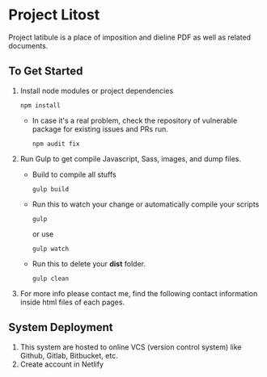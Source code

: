 # Project Litost

Project latibule is a place of imposition and dieline PDF as well as related documents.

## To Get Started

1. Install node modules or project dependencies

   ```
   npm install
   ```

   - In case it's a real problem, check the repository of vulnerable package for existing issues and PRs run.
     ```
     npm audit fix
     ```

2. Run Gulp to get compile Javascript, Sass, images, and dump files.

   - Build to compile all stuffs

     ```
     gulp build
     ```

   - Run this to watch your change or automatically compile your scripts

     ```
     gulp
     ```

     or use

     ```
     gulp watch
     ```

   - Run this to delete your **dist** folder.
     ```
     gulp clean
     ```

3. For more info please contact me, find the following contact information inside html files of each pages.

## System Deployment

1. This system are hosted to online VCS (version control system) like Github, Gitlab, Bitbucket, etc.
2. Create account in Netlify
